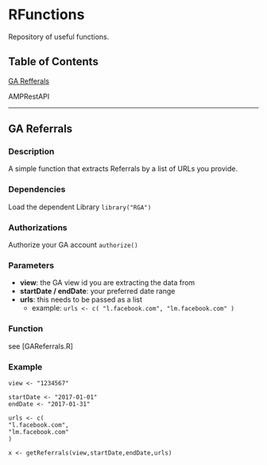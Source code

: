 # RFunctions

Repository of useful functions.

## Table of Contents

[GA Refferals](#user-content-ga-referrals)

AMPRestAPI

----

## GA Referrals

### Description

A simple function that extracts Referrals by a list of URLs you provide. 

### Dependencies

Load the dependent Library
`library("RGA")`

### Authorizations

Authorize your GA account
`authorize()` 

### Parameters

 - **view**: the GA view id you are extracting the data from 
 - **startDate /  endDate**: your preferred date range 
 - **urls**: this needs to be passed as a list 
	 - example: `urls <- c( "l.facebook.com", "lm.facebook.com" )`

### Function

see [GAReferrals.R]

### Example

    view <- "1234567"
    
    startDate <- "2017-01-01"
    endDate <- "2017-01-31"
    
    urls <- c(
    "l.facebook.com",
    "lm.facebook.com"
    )
    
    x <- getReferrals(view,startDate,endDate,urls)
